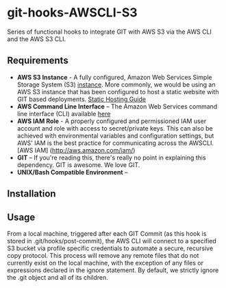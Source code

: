 git-hooks-AWSCLI-S3
===================

Series of functional hooks to integrate GIT with AWS S3 via the AWS CLI and the AWS S3 CLI.

## Requirements

* **AWS S3 Instance** - A fully configured, Amazon Web Services Simple Storage System (S3) [instance](http://aws.amazon.com/documentation/s3/). More commonly, we would be using an AWS S3 instance that has been configured to host a static website with GIT based deployments. [Static Hosting Guide](http://docs.aws.amazon.com/AmazonS3/latest/dev/Welcome.html)
* **AWS Command Line Interface** – The Amazon Web Services command line interface (CLI) available [here](https://github.com/aws/aws-cli)
* **AWS IAM Role** - A properly configured and permissioned IAM user account and role with access to secret/private keys. This can also be achieved with environmental variables and configuration settings, but AWS' IAM is the best practice for communicating across the AWSCLI. [AWS IAM] (http://aws.amazon.com/iam/)
* **GIT** – If you're reading this, there's really no point in explaining this dependency. GIT is awesome. We love GIT.
* **UNIX/Bash Compatible Environment** – 

## Installation


## Usage
From a local machine, triggered after each GIT Commit (as this hook is stored in .git/hooks/post-commit), the AWS CLI will connect to a specified S3 bucket via profile specific credentials to automate a secure, recursive copy protocol. This process will remove any remote files that do not currently exist on the local machine, with the exception of any files or expressions declared in the ignore statement. By default, we strictly ignore the .git object and all of its children.
